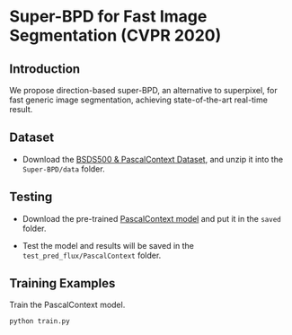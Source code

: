 # Super-BPD for Fast Image Segmentation (CVPR 2020)

## Introduction

We propose direction-based super-BPD, an alternative to superpixel, for fast generic image segmentation, achieving state-of-the-art real-time result.

## Dataset
* Download the [BSDS500  & PascalContext Dataset](https://1drv.ms/u/s!AtAJxn0z15QehBRUdGCzWZq9AN59), and unzip it into the `Super-BPD/data` folder.

## Testing

* Download the pre-trained [PascalContext model](https://drive.google.com/file/d/1d-bkw7CURrmVwjpMvVb_QbSlIwhj-glS/view?usp=sharing) and put it in the `saved` folder.

* Test the model and results will be saved in the `test_pred_flux/PascalContext` folder.

## Training Examples
Train the PascalContext model.

```
python train.py 
```

